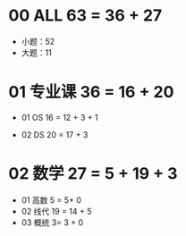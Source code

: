 # 00 ALL 63 = 36 + 27

* 小题：52
* 大题：11



# 01 专业课 36 = 16 + 20

* 01 OS 16 = 12 + 3 + 1 

* 02 DS 20 = 17 + 3



# 02 数学 27 = 5 + 19 + 3

* 01 高数 5 = 5+ 0
* 02 线代 19 = 14 + 5
* 03 概统 3= 3 + 0

